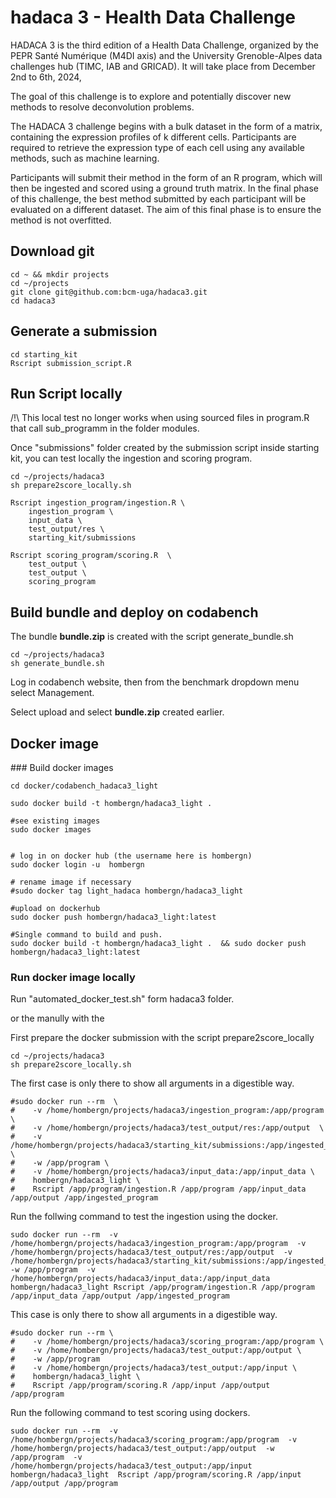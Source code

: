 
# hadaca 3 - Health Data Challenge

HADACA 3 is the third edition of a Health Data Challenge, organized by the PEPR Santé Numérique (M4DI axis) and the University Grenoble-Alpes data challenges hub (TIMC, IAB and GRICAD). It will take place from December 2nd to 6th, 2024,


The goal of this challenge is to explore and potentially discover new methods to resolve deconvolution problems.

The HADACA 3 challenge begins with a bulk dataset in the form of a matrix, containing the expression profiles of k different cells. Participants are required to retrieve the expression type of each cell using any available methods, such as machine learning.

Participants will submit their method in the form of an R program, which will then be ingested and scored using a ground truth matrix. In the final phase of this challenge, the best method submitted by each participant will be evaluated on a different dataset. The aim of this final phase is to ensure the method is not overfitted.

## Download git 

```
cd ~ && mkdir projects
cd ~/projects
git clone git@github.com:bcm-uga/hadaca3.git
cd hadaca3
```


## Generate a submission 

```
cd starting_kit
Rscript submission_script.R

```


## Run Script locally 

/!\ This local test no longer works when using sourced files in program.R that call sub_programm in the folder modules.


Once "submissions" folder created by the submission script inside starting kit, you can test locally the ingestion and scoring program.

```
cd ~/projects/hadaca3
sh prepare2score_locally.sh

Rscript ingestion_program/ingestion.R \
    ingestion_program \
    input_data \
    test_output/res \
    starting_kit/submissions

Rscript scoring_program/scoring.R  \
    test_output \
    test_output \
    scoring_program
```

## Build bundle and deploy on codabench

The bundle **bundle.zip** is created with the script generate_bundle.sh
```
cd ~/projects/hadaca3
sh generate_bundle.sh
```

Log in codabench website, then from the benchmark dropdown menu select Management.

Select upload and select **bundle.zip** created earlier.

## Docker image 

### Build docker images

```
cd docker/codabench_hadaca3_light

sudo docker build -t hombergn/hadaca3_light .

#see existing images 
sudo docker images 


# log in on docker hub (the username here is hombergn)
sudo docker login -u  hombergn

# rename image if necessary  
#sudo docker tag light_hadaca hombergn/hadaca3_light 

#upload on dockerhub
sudo docker push hombergn/hadaca3_light:latest

#Single command to build and push. 
sudo docker build -t hombergn/hadaca3_light .  && sudo docker push hombergn/hadaca3_light:latest
```



### Run docker image locally

Run "automated_docker_test.sh" form hadaca3 folder. 

or the manully with the 

First prepare the docker submission with the script prepare2score_locally

```
cd ~/projects/hadaca3
sh prepare2score_locally.sh
```

The first case is only there to show all arguments in a digestible way. 
```
#sudo docker run --rm  \
#    -v /home/hombergn/projects/hadaca3/ingestion_program:/app/program  \
#    -v /home/hombergn/projects/hadaca3/test_output/res:/app/output  \
#    -v /home/hombergn/projects/hadaca3/starting_kit/submissions:/app/ingested_program  \
#    -w /app/program \ 
#    -v /home/hombergn/projects/hadaca3/input_data:/app/input_data \
#    hombergn/hadaca3_light \
#    Rscript /app/program/ingestion.R /app/program /app/input_data /app/output /app/ingested_program
```

Run the follwing command to test the ingestion using the docker.  
```
sudo docker run --rm  -v /home/hombergn/projects/hadaca3/ingestion_program:/app/program  -v /home/hombergn/projects/hadaca3/test_output/res:/app/output  -v /home/hombergn/projects/hadaca3/starting_kit/submissions:/app/ingested_program  -w /app/program  -v /home/hombergn/projects/hadaca3/input_data:/app/input_data hombergn/hadaca3_light Rscript /app/program/ingestion.R /app/program /app/input_data /app/output /app/ingested_program
```

This case is only there to show all arguments in a digestible way. 
```
#sudo docker run --rm \
#    -v /home/hombergn/projects/hadaca3/scoring_program:/app/program \
#    -v /home/hombergn/projects/hadaca3/test_output:/app/output \
#    -w /app/program 
#    -v /home/hombergn/projects/hadaca3/test_output:/app/input \
#    hombergn/hadaca3_light \
#    Rscript /app/program/scoring.R /app/input /app/output /app/program
```

Run the following command to test scoring using dockers.
 ```   
sudo docker run --rm  -v /home/hombergn/projects/hadaca3/scoring_program:/app/program  -v /home/hombergn/projects/hadaca3/test_output:/app/output  -w /app/program  -v /home/hombergn/projects/hadaca3/test_output:/app/input  hombergn/hadaca3_light  Rscript /app/program/scoring.R /app/input /app/output /app/program

```

